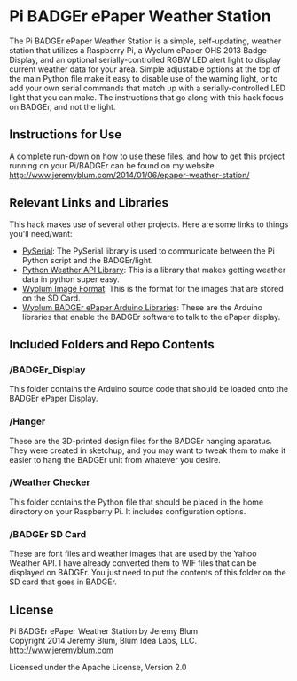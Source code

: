 Pi BADGEr ePaper Weather Station
================================ 
The Pi BADGEr ePaper Weather Station is a simple, self-updating, weather station that utilizes a Raspberry Pi, a Wyolum ePaper OHS 2013 Badge Display, and an optional serially-controlled RGBW LED alert light to display current weather data for your area. Simple adjustable options at the top of the main Python file make it easy to disable use of the warning light, or to add your own serial commands that match up with a serially-controlled LED light that you can make. The instructions that go along with this hack focus on BADGEr, and not the light.

Instructions for Use
--------------------
A complete run-down on how to use these files, and how to get this project running on your Pi/BADGEr can be found on my website.    
http://www.jeremyblum.com/2014/01/06/epaper-weather-station/

Relevant Links and Libraries
----------------------------
This hack makes use of several other projects. Here are some links to things you'll need/want:
* [PySerial](http://pyserial.sourceforge.net/): The PySerial library is used to communicate between the Pi Python script and the BADGEr/light.
* [Python Weather API Library](https://code.google.com/p/python-weather-api/): This is a library that makes getting weather data in python super easy.
* [Wyolum Image Format](http://wyolum.com/introducing-wif-the-wyolum-image-format/): This is the format for the images that are stored on the SD Card.
* [Wyolum BADGEr ePaper Arduino Libraries](http://wyolum.com/wyolum-ereader-library/): These are the Arduino libraries that enable the BADGEr software to talk to the ePaper display.

Included Folders and Repo Contents
----------------------------------
### /BADGEr_Display
This folder contains the Arduino source code that should be loaded onto the BADGEr ePaper Display.
### /Hanger
These are the 3D-printed design files for the BADGEr hanging aparatus. They were created in sketchup, and you may want to tweak them to make it easier to hang the BADGEr unit from whatever you desire.
### /Weather Checker
This folder contains the Python file that should be placed in the home directory on your Raspberry Pi. It includes configuration options.
### /BADGEr SD Card
These are font files and weather images that are used by the Yahoo Weather API. I have already converted them to WIF files that can be displayed on BADGEr. You just need to put the contents of this folder on the SD card that goes in BADGEr.

License
-------
Pi BADGEr ePaper Weather Station by Jeremy Blum  
Copyright 2014 Jeremy Blum, Blum Idea Labs, LLC.  
http://www.jeremyblum.com  
  
Licensed under the Apache License, Version 2.0